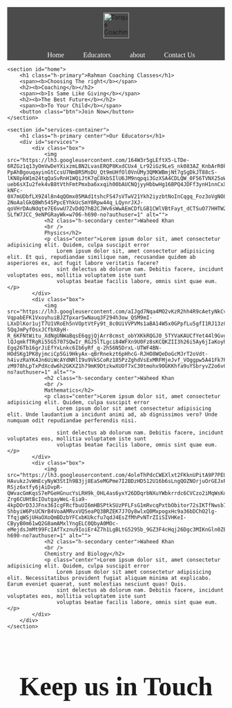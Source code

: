 <!DOCTYPE html>
<html lang="en">

<head>
    <meta charset="UTF-8">
    <meta name="viewport" content="width=device-width, initial-scale=1.0">
    <meta http-equiv="X-UA-Compatible" content="ie=edge">
    <title>Best Coaching in Khalilabad | Rahman Coaching Classes.com</title>
    <link rel="stylesheet" href="css/style.css">
    <link rel="stylesheet" media="screen and (max-width: 1170px)" href="css/phone.css">
    <link href="https://fonts.googleapis.com/css?family=Baloo+Bhai|Bree+Serif&display=swap" rel="stylesheet">
</head>



<style type="text/css" media="all">
  
  
  
  
  
  

.open-button {
  background-color: maroon;
  color: white;
  
  border: 2px solid white;
  cursor: pointer;
opacity: 0.8;
  position: absolute;
  bottom: 23px;
  right: 28px;
  width: 80px;
font-size: 13px;
    padding: 10px 4px;
    margin: 1800px 30px;
}
  

/* The popup form - hidden by default */
.form-popup {
  display: none;
  position: fixed;
  bottom: 0;
  right: 15px;
  border: 3px solid #f1f1f1;
  z-index: 9;
}

/* Add styles to the form container */
.form-container {
  max-width: 300px;
  padding: 10px;
  background-color: white;
}

/* Full-width input fields */
.form-container input[type=text], .form-container input[type=password] {
  width: 100%;
  padding: 15px;
  margin: 5px 0 22px 0;
  border: none;
  background: #f1f1f1;
}

/* When the inputs get focus, do something */
.form-container input[type=text]:focus, .form-container input[type=password]:focus {
  background-color: #ddd;
  outline: none;
}

/* Set a style for the submit/login button */
.form-container .btn {
  background-color: #04AA6D;
  color: white;
  padding: 16px 20px;
  border: none;

  cursor: pointer;
  width: 100%;
  margin-bottom:10px;
  opacity: 0.8;
}

/* Add a red background color to the cancel button */
.form-container .cancel {
  background-color: red;
}

/* Add some hover effects to buttons */
.form-container .btn:hover, .open-button:hover {
  opacity: 1;
}
  
  
  
  
  
  
  
/* Navigation */
#navbar {
    flex-direction: column;
}

#navbar ul li a{
    font-size: 1rem;
    padding: 0px 7px;
    padding-bottom: 8px;
}
/* Home section */
#home{
    height: 370px; 
    padding: 3px 28px;
}

#home::before{
    height: 480px; 
}

#home p{
    font-size: 13px;
}

/* Services section  */
#services{
    flex-direction: column;
}

#services .box { 
    padding: 14px;
    margin: 2px 0px; 
    margin-bottom: 20px;
}

/* Clients section */
#clients{
    flex-wrap: wrap;
}

#clients img{
    width: 66px;
    padding: 6px;
    height: auto;
}

/* Contact us section */
#contact-box form{
    width:80%;
}
/* Footer */

/* Utility classes */
.h-primary{
    font-size:26px;
}
.btn{
    font-size: 13px;
    padding: 4px 8px;
}


/* CSS Reset */
*{
    margin: 0;
    padding: 0;
}

html{
    scroll-behavior: smooth;
}

/* CSS Variables */
:root{
    --navbar-height: 59px;
}

/* Navigation Bar */
#navbar{
    display: flex;
    align-items: center;
    position: sticky;
    top: 0px;
}

#navbar::before{
    content: "";
    background-color: black;
    position: absolute;
    top:0px;
    left:0px;
    height: 100%;
    width:100%;
    z-index: -1;
    opacity: 0.7;
}

/* Navigation Bar: Logo and Image */
#logo{
    margin: 10px 34px;
}

#logo img{
    height: 59px;
    margin: 3px 6px;
}


/* Navigation Bar: List Styling */

#navbar ul{
    display: flex;
    font-family: 'Baloo Bhai', cursive;
}

#navbar ul li{ 
    list-style: none;
    font-size: 1.3rem;
}

#navbar ul li a{
    color: white;
    display: block;
    padding: 3px 22px;
    border-radius: 20px;
    text-decoration: none;
}

#navbar ul li a:hover{
    color: black;
    background-color: white;
}

/* Home Section */
#home{
    display: flex;
    flex-direction: column;
    padding:3px 200px;
    height: 550px;
    justify-content: center;
    align-items: center;
}

#home::before{ 
    content: "";
    position: absolute;
    background: url('https://lh3.googleusercontent.com/Bgh3v-EUr_vbjsJWgX1EJIBca6N1hSvEr0BHKauyNR9-_FLvHYf9dbYe0UQwqLAQneDgqG5MLFyfKj7PsZtShjj4dGfzwIExsu6X8cr5QMOOWPvIRsxYAOItpJ2N2DKNk6GpfpEwltqDvzho-d0D335OXfb6WSzZrA_HIXuBdOCYgqWX6Ve7_-qOmiYgDmQtKT9LX8hwP4NqqgQxsiAQCHWPR1UZmPBQt9RRJkAr_lN0gaex-G2SXvZA5OxADaNJwKSon8j_MLkE8NwhI7mzwpow0kRntfLi1zfzUVNgfpw9nDCyM-AuFU4_MItoG6TGYIOktfoJ_qOp1Oeg3y0yApH9IpjeHZ7ABXY-mQNhbQspspYSG4aRhzgr5PS2UZ1s13pjWwpFtbMwE_e8ns4p1gn0a2CIUHNY5XHta6Wxt5UU2PKT2LDFok05rDjHnr5PYansXFKIZjOTo-l9hfIZvQD5V8gSq_ivBOhI5F2MeWFFuVfSXZOZ02BdAEyhP3aRS7cggd1yUm18M2zVVJOHZCwS06hsXMEyfIl481hLfdxWgi48DtRVx-gvHb2jG9KY3c7Zwc5QdUDraSIAriZBxRwslqgnpBzIBhtSiH85yH0e_oXv_RemL4Mfsw3lmYkA_t5ZFQkodByWg8Q53kVGFuLBGvEX5Lrv-MDihAH9CQc1bQxKnNUliR_GpKW3IRGrQ7QwKemzsKZHZo0kN2hsXyMC1kG2babD_Qr7EkNGUNC711VWnmPb488lzsKDAzSQfYEosNFOJM6fFqI8PB4w3uWHrZ33F0htsGhODTtuezEBKUYB7HM3iGWOSdnjQYq-jS31Dhcn=w752-h408-no?authuser=1') no-repeat center center/cover;
    height: 642px;
    top:0px;
    left:0px;
    width: 100%;
    z-index: -1;
    opacity:0.89;
}

#home h1{
    color:yellow;
    text-align: center;
    font-family: 'Bree Serif', serif;
}

#home p{
    color:white;
    text-align: center;
    font-size: 1.5rem;
    font-family: 'Bree Serif', serif;
}
/* Services Section */
#services{
    margin: 34px;
    display: flex;
}



#services .box{ 
    border: 2px solid brown;
    padding: 34px;
    margin: 2px 55px;
    border-radius: 28px;
    background: #f2f2f2;
    margin-bottom: 20px;
}

#services .box img{ 
   height: 160px;
   margin: auto;
   display: block;
}

#services .box p{
    font-family: 'Bree Serif', serif;

} 

/* Clients Section */
#client-section{ 
    position: relative;
}

#client-section::before{
 content: "";
 position: absolute;
 background: url('https://lh3.googleusercontent.com/0qn24-k2AbBQq_xeURwUPxM_V6WgN8aGY4ZRmRoBLDpTmrPd3FcDGBBrEXAoFkHd3bJH3YH69fth5JZJVAbUFlj7WSd7J-vPhMpVmrbpDd-q4nOjV9ovpvSbA0-YLcjr8zjTmjNaBz8kfSL3Jwt2g-Abd_DVhwiLU4JxFKEZUvwdz7DHMiwfsmha32kzHZJDttpGmyBdL_chnEEphT1nhJQ23KiCiCOXzjeukS-tnCe9H5wEiE1eHl3K7PX12Ivc4R9Q2BcGEILsFvLc5DWjCpxBPYVcpkcpRM0Xjtub0OBfQHkhGDxwMhLdu_pD3As0XwXQpiDegaqE4QzbhtqSgX1epr7IPjv7wx8GaoD8WvCWx01MYlDqqU_nB-HkqQZEf6ERBg6VRrfEfgQ86afuyUB2ZXrtbB2Bhhqs-BnAd4wTaMrqrfaGL7prci6vKRE3kdz1_dZ1N-W2PQmwKsTNiepIalrumAtNqfxGsSnhCxJBSTd-IJDJmejmMrsxjDZ4SX4MBBdXrnD_CAKFi4D6ft4wo0GV9aaUKdcRkXxS5r6j4RJzwfBelZhSCOBucR4KGwSVnhjO1vpzIma8YnIGlx-F9A_S9G2uqHJNQfrX0eci-U9KesKoDu05wCDvp5zt18Ze7l8Gt7nPJbaZtf37GIF8ZxJjDqVULhXneN0m6E4JccQPfmX60VCrkcvlpgmoytq8lSJPl7CuDZroBtGdXM1OTUcV9QcOaQ3Jfre6pdc2SX1uBdxj7TJ6_ThAVlD76XJtMnlsjj3MJ8jrEtdSs9NHMt_OScGhGg3F21hkiR_ch5jdJQ46T9u2RwfccdthkKCpBfyS=w678-h452-no?authuser=1');
 width: 100%;
 height: 100%;
 z-index: -1;
 opacity: 0.3;
}

#clients{
    display: flex;
    justify-content: center;
    align-items: center;
}

.client-item{
    padding: 100px;
    margin-bottom: 500px
}

#clients img{
    height: 124px;
}


/* Contact Section */
#contact{
    position: relative;
}
#contact::before{
    content: "";
    position: absolute;
    width: 100%;
    height: 100%;
    z-index: -1;
    opacity: 0.7;
    background: url('https://lh3.googleusercontent.com/O3zYcUa-mE2UaJwGD-SZnj42teRpviIi5opEl866ChYbk5onAbh819CooHpWAFbEl_dJHWnhf1x9lZKibBXIpP6r3ssTu-4QjKbhMmjTvgDIGGcZcKif7yDORnbTx405HAgnz4oYnfbNeDqBqpvnuoGSc0fja9gsWf5dO7GhzNK3rvVS-s2dVc6ACHukUR7Hfq7JQf0Yt1LUO5G-MzWbbf8SwUOI-BcsgbzWygLu30mL2kE0afPYAXmnm9my2we7cLokmaV4c9NIOJMLToda8BaUvdRRBBG7k4qkXxcH4SMVWwZnb8GTrHVr6dabAdOoZWUbTTw7m4YDhCYtKPzsTPITtU21FXTy8egSgOx43lfMO3OSAJgbaFLEN4p34T8WFm1SSuwlEzGSLFdybJaMv0_66heRlNSs6ciK2SfnAyOKVIAERwP4ysCMimWhUNdVDLf0qvXmG08hsQTpf2Jk_GFARtGxcFDAjUWZQxglprBvmw5DvwLZSIlaPzGKQj37UxLovgQvtT_e5G_YOeakXhYW1Diax4wrbTQHwIjhmhmIdvVnaDQmcK1DwGNXwrhsR63CVsMZhNmPqdy4V1LM8qn0DeB45HDATzBta2hEgOn70IUAWdZwIMB3rScwQoN7tgtFmv4Fem30JWYvfz8shLtBU5NjF9vldmAkS1_NdX3slPWqoIiV0XfmWziikYtRo0eb-Q1xiA6-xpJjxcbE_AVEb6BuijgrWfBcNyLsGQhjjfkxyM8s7DOMFKeJ90BC2Q4ixd5s5fWKrvm-xGoNYlSUgGWdkHKcsSmAGJzS1HQviCLPgcAjnZKnrzK6TTq9SnvznCWa=w678-h452-no?authuser=1') no-repeat center center/cover;

}
#contact-box{
    display: flex;
    justify-content: center;
    align-items: center;
    padding-bottom: 34px;
}
#contact-box input, 
#contact-box textarea{
    width: 100%;
    padding: 0.5rem;
    border-radius: 9px;
    font-size: 1.1rem;
} 

#contact-box form{
    width: 40%;
}

#contact-box label{
   font-size: 1.3rem;
   font-family: 'Bree Serif', serif;

}


footer{
    background: black;
    color: white;
    padding: 9px 20px;
}

/* Utility Classes */
.h-primary{
    font-family: 'Bree Serif', serif;
    font-size: 3.8rem;
    padding: 12px;
}

.h-secondary{
    font-family: 'Bree Serif', serif;
    font-size: 2.3rem;
    padding: 12px;
}

.btn{
    padding: 6px 20px;
    border: 2px solid white;
    background-color: brown;
    color: white;
    margin: 17px;
    font-size: 1.5rem;
    border-radius: 10px;
    cursor:pointer;
}

.center{
    text-align: center;
}













.fa {
  padding: 20px;
  font-size: 30px;
  width: 50px;
  text-align: center;
  text-decoration: none;
  margin: 5px 2px;
}

.fa:hover {
    opacity: 0.7;
}

.fa-facebook {
  background: #3B5998;
  color: white;
}

.fa-twitter {
  background: #55ACEE;
  color: white;
}

.fa-youtube {
  background: #bb0000;
  color: white;
}

.fa-instagram {
  background: #125688;
  color: white;
}





.btn button:first-child{
  background: #1da1f2;
}
.btn button:last-child{
  background: blueviolet;
}
.btn button:first-child:hover{
  background: transparent;
  border: 1px solid #1da1f2;
  color: #1da1f2;
}
.btn button:last-child:hover{
  background: transparent;
  border: 1px solid blueviolet;
  color: blueviolet;
}






.icons a:first-child{
  background: blue;
}
.icons a:nth-child(2){
  background: rgb(158, 21, 117);
}
.icons a:nth-child(3){
  background: red;
}
.icons a:nth-child(4){
  background: black;
}
.icons a:nth-child(5){
  background: blueviolet;
}


.icons a:hover{
  color: black;
  background: transparent;
  border: 1px solid black;
}




</style>



<body>
    <nav id="navbar">
        <div id="logo">
            <img src="https://lh3.googleusercontent.com/njeUM3Yf_hqgdXIgE0Vpzf2FEoCoKstnprd1eBuU8HRIAVtzEGELznCOxAEPVw8h4c1IUxkfnKZZWAXPqOt87kDuyX-7qc5Tqjre6tceitU2S0i-Q6227wkFGiwHHWqyIQbwkUXgPquDVCyI1TE9IA-TdTcr9VCC0ORVBY_dLaUVdvXUn1xXLISDtTBQ2Mshfjy-onGXUlYIEfIQv8vZLJXNVF5xMelIpJVLxnQNTTXxrTzWcCqeahdXvHduXLmFXJm9rKAlEo6czXCr-6tS84vD-xkSKFlLADjLSGE35Vyx95vjLvb87XQric1BcpRDw17tOPEg17oVHUa12FYbgXQECQBa7f3d0RuzwM1aXJhJ9Hb2aBX5D0MBVidt6Cl-Tpqj23wwMiGjYAmKKAILy-TWK2R6YqvMlO39S51Ug3R0Jqr0IPsAmCYlhcN3LBpPH9nSzVm88KAbRZ2yfRKXhsPHlBQ1oKKl0Hsq1bcwy-tgjG2J4XmCyru3iYG_35MmVYVd4IsBAhqLmfs1L-YO2lsnFQaurJhevAl-AavVni7uCFxFFHN1s-9zKHZ2AKw4fmBOwsfewKFdTPdpGMKJfJI-S5PVK4ppEH1QuRzPTCWJOwUew7WT44xl4IuCIQOiZmIBDvDimqyspX1lIDsmQPYCYb45NxwVoXrNa54widOe8zaCYPOj-zW9kNIXqsAOwVmSilDt0ualgtEikvFfVW4NoUnj8CZRIn_gRJo67Xr4eioUq_u8AN2SWJmOnLUm8EJ4cEahG0ssgsZxlCXgKaurI7ov5vRIgRmM9yEd_uQUZCBJlMl5Lmk5b_F8r5gXfi5we-qN=w702-h690-no?authuser=1" alt="Torque Coaching Classes.com">
        </div>
        <ul>
            <li class="item"><a href="#home">Home</a></li>
            <li class="item"><a href="#services-container">Educators</a></li>
            <li class="item"><a href="#client-section">about</a></li>
            <li class="item"><a href="#contact">Contact Us</a></li>
        </ul>
    </nav>

    <section id="home">
        <h1 class="h-primary">Rahman Coaching Classes</h1>
        <span><b>Choosing The right</b></span>
        <h2><b>Coaching</b></h2>
        <span><b>Is Same Like Giving</b></span>
        <h2><b>The Best Future</b></h2>
        <span><b>To Your Child</b></span>
        <button class="btn">Join Now</button>
    </section>

    <section id="services-container">
        <h1 class="h-primary center">Our Educators</h1>
        <div id="services">
            <div class="box">
                <img src="https://lh3.googleusercontent.com/164W3r5gLEftX5-LTDe-6RZGz1q13yOmVwDeYXixzmLBN2LvasERQP8KxdCUx4_Lr92iGz9LeS_nk083AZ_KnbArR0kBOg4qTXTQ8ua7tMVvFDPA2GFjlKKtxNrQnkH9ySoDjpEPHnOM14AIro7Ri1_7fF3w2WTMEUO-PpAhBgouqayinGtCcsU7NmBR5MsDU_Qt9mUHfOl0VnUMy3QMKWBmjNt7gSgDkJT88cS-lKN8pkW1m24tqQaSvRnH1WQiJtK7qC8kbSIlU6JM9nqpqi3GzXSA4CDLQW_0F56TVNX25oWJFshrnkZAt2FZfVVxyzAxRr5QmClsSdU_23ibpmannWNhuTQvCMQPCOHOQ7RHs9BJjVL2OTJJL3laOU7GTYJM36UyZGHpliu6NC46Cey3olgJuOCaxY2ikHyGLhxvjCSilC_dvAIGguC3ngWbdBbEDvy5-ueb6sXIu2fek4vB8tVthFmtPmxba6xxqih00bAUCNQjyyHbbwHg16BPQ4JDFf3ynH1nnCxXKhPjqhKD3NaTHadNx9ai6VIofhrqm865p7BREC9Mba68gteUOBY-kNFc-0X7mUDbfLX9Z4l8n4qQOmx05MAd1tshcFS47sVTwV21Ykh2iyzbtNoInCqgq_Foz3oVgNO8QqeRhBouCQExkZgKxSowahDCH-2NoAalGkQBWh545PpcEYhkUcSmY0Rpw44q_LQynrJXJ-qoVHrDAuNdqte7E6vwU7ZvDdQ7hB2CJWv6sWwAEmCDfLGB1CWlVBtFayt_dCTSuO77HHTW28hXut2M8_VlAVBDDcgnTt9e-SLfW7JCC_9eNPGRayWk=w706-h690-no?authuser=1" alt="">
                <h2 class="h-secondary center">Waheed Khan 
                <br />
                Physics</h2>
                <p class="center">Lorem ipsum dolor sit, amet consectetur adipisicing elit. Quidem, culpa suscipit error
                    Lorem ipsum dolor sit, amet consectetur adipisicing elit. Et qui, repudiandae similique nam, recusandae quidem ab asperiores ex, aut fugit labore veritatis facere?
                    sint delectus ab dolorum nam. Debitis facere, incidunt voluptates eos, mollitia voluptatem iste sunt
                    voluptas beatae facilis labore, omnis sint quae eum.</p>
            </div>
            <div class="box">
                <img src="https://lh3.googleusercontent.com/aIJgd7Nqa4MO2vKzR2hh4R9cAetyNkCv1o21davNjbIFOw96bj4QNsqoaff1yQ_s8oXLDuBEkvMP9rtfv0x1MJn87KM1vYsOCrvNl3zljnRFEd_mecys_4R0qRKOCtTuptfMhj_b36do6VgpXu2hv4pPy17n1ss-VqpabEFK1VxoyhuiBJZTpxarSwNauq3F294h3ow_QSM9mI-LXxDlKor1ujT7U1VRoEh5nVOptVtFy9t_8c0UiVVPVMs1aBA14W5x0GPpfLu5gfI1RJ13zCYx-5QqJmPyfOsxJCfbX8yH-R_6KFNtWitu_XdNgUNWaBqsE6qgjQjArr8cmst_obYXKkRQGJ0_5TYVaKAUCfYet44l9Gvd1ijFiJbGhueY3ozJ9HMfuvNYVlluWPZT-lQJqmkfTRgRi55G5707SQwIr_RGJ5lTLgci84WFXn9U0Fz8sKCQKZII3h26i5Ay6jIaKoyhr1fm1KaOS8IexjAMN3ZfhRyC-Egq26Tb16grJiEfYxLnkc6Ib6yRf_q-2h56N5DrxL-UTWF4BN-HOdSKg1PK8yjmciCp5Gi9HkyAx-qBrRnekzt6pHhcG-RJHO8WQeDoGcMJrT2oVdt-h4ivzRaYK4Jn6UiWcAYdNRlI9u9VkSCoRz185PzZghdVsExMRFMjeJvf_VOggpw5A41Fk7Pf-zM978hLpTxPdXcdw6h2GKXZ1h79mK9DtzkwXUOf7xC30tmohx9OGKKhfa9uYSbryvZ2o6vCprLqnLF3FksVhsKJJ8QsJy8BLIRu9UMwNcP1T9EEgU9oC7GQIJyfOjgYfeRgwMaFWhKjNJKxX4WoD_I4=s690-no?authuser=1" alt="">
                <h2 class="h-secondary center">Waheed Khan 
                <br />
                Mathematics</h2>
                <p class="center">Lorem ipsum dolor sit, amet consectetur adipisicing elit. Quidem, culpa suscipit error
                    Lorem ipsum dolor sit amet consectetur adipisicing elit. Unde laudantium a incidunt animi ad, ab dignissimos vero? Unde numquam odit repudiandae perferendis nisi.

                    sint delectus ab dolorum nam. Debitis facere, incidunt voluptates eos, mollitia voluptatem iste sunt
                    voluptas beatae facilis labore, omnis sint quae eum.</p>
            </div>
            <div class="box">
                <img src="https://lh3.googleusercontent.com/4oleThPdcCWEXlxt2FKknUPitA9P7PEUJbcxSO45vvStpmMa-HAvukzJvWmEcyNyW3StIh9B3jj8EaSeMGPme7I2BDzHD512U16b6sLngQOZNOrjuOrGEJxPmOqUSuIkrjH7m-RSjz6xtfy6jAiDvpR-QWvacGmKqsS7ePGeHGnucYsLRH9k_OHL4as6yxY26DDqrbNXuYWbkrrdc6CVCzo2iMqWsKdchdbN3US2fOfk2Baq48Iycl6QnzzjA2r8fJXiV14wIKMpsCLDa2gk3yWmLWo3lmqGT_bjg_BIqmFIDiqlPOapL7Tokg5-Zrg6CUHtBcIOutgayWeL-Eia9-4kpDOrD3JJFnx36IcgFRcfbuUI6mHBSPtkSUzPFLFsG1mRvcqPxtbObitor72sIKTfNwsb75ZIOuEPOCxzSfkqFD3JaOCXBMIcIawFG3yqUg3792e8NEpN_Abub3hwT03D0Wo2cZsFTUD_sgUGZTJONUG3rtegt0f9SE1mD10hr1PmWc67Sx3dTvu-ShbyiW6PsUCNrB4VoaAMRvxVQSeaPQ3BRZEK7J7Oy8wlxQ0MxpogxHc9a36bDChO2lg-TfqjqWSjUHaOXoQmBDzbYFCxbKUkcfu7qdJ4EsZfMhPvNTrZIiSIVHKeI-CByyB0m61wQ2G8amAMxlYngELC0QbyA0MOc-eMejdsJmMt99FcIAfTxznu9IoiEr4Z7h1LgBLtG5295b_9GZ3F4cHqj26Dgc3MIKnGln0ZEmC_n02oHuVrmj3SwNKrItaV3yuHKXx41LACXvJOK7tjZbCENSiCH3G6CP7j9Q3Y5oUCfRcJRwWhT8cV=w589-h690-no?authuser=1" alt="">
                <h2 class="h-secondary center">Waheed Khan
                <br />
                Chemistry and Biology</h2>
                <p class="center">Lorem ipsum dolor sit, amet consectetur adipisicing elit. Quidem, culpa suscipit error
                    Lorem ipsum dolor sit amet consectetur adipisicing elit. Necessitatibus provident fugiat aliquam minima at explicabo. Earum eveniet quaerat, sunt molestias nesciunt quas! Quis.
                    sint delectus ab dolorum nam. Debitis facere, incidunt voluptates eos, mollitia voluptatem iste sunt
                    voluptas beatae facilis labore, omnis sint quae eum.</p>
            </div>
        </div>
    </section>







  <section id="client-section">
        <h1 class="h-primary center">Keep us in Touch</h1>
        <div id="clients">
        
<div class="icons">

<a href="https://www.facebook.com/headboywaheed/"><i class="fab fa-facebook-square"></i></a>
      <a href="https://www.instagram.com/_therahman/"><i class="fab fa-instagram"></i></a>
      <a href="https://www.snapchat.com/add/waheedkhan065?share_id=I2S6nvLJKK8&locale=en-IN"><i class="fab fa-snapchat"></i></a>
      <a href="https://github.com/waheedkhan70"><i class="fab fa-github-square"></i></a>
      <a href="https://t.me/waheedkhan066"><i class="fab fa-telegram"></i></a>
      
</div>
<!--

            <div class="client-item">
                <img src="https://lh3.googleusercontent.com/KEu3IwbieYjZZuQk-zUCX0N-EccPNALzHL9UVyppWh_bOiGO5QGtgRNMsirB22hOesMKz_32YVlbxufUI6ZohfM1L7zj5w7ns3T8BWaautdmKCmrl2_EHZbyo7z9iA-09c3-jbPcSUoWrtD8HZ5t6P-3C5j5VCICPeD6qvlNP2ZTf4JbED8Fj46xIWvEPUUnNqJmUo-UfZjcC8JIq7z2buTZc5b1p0_zPDE8TykPTnORhWn8pp1xhh_K-kK2Ag10OCSpdEb8X-TzKCOnDbxbD_I50e_EdyhcaaK4VzFHekOXXEeYsDoNzesSv4KECB5JSW2S8cmSDN6IouR1qUqCOKChU9KaDog7sHIvrG89k2Blmnp982tc8erV47NX-QfaZupnNcyquEAJtXAuKjmJI9_KgE_Hz7VJ_Uy5BFPb1k5qvHq18kq2D0x0Anpg2eVZF4g92mZwcXYGge1EYNSsCk27JWzL4mXRjb8Gqw2OTgZh1fkvPkzLizWX2Ogv0Tu_aND2_JDTO-_zYXVcmTAh0Hrar3TeTwuYRMHNdguaKaEm30Pyz-ldlmfCAxfdrd5rXZIn5bYCjNAv-88UGteslLU0nwPdBU06U1SFYYcxUDUugasaEP6AT1nNaentpfd8ua661ep0qYlYEmtSbtgVC3D8xOVzhwpZUfhWUOp3AZS_m7-ZOp13pEo027I0ndw25aNJ_0QYsP-xmxBrpALkSt63x6kk2m8M8rDbAg3LGOIZLw00MvGRqjj4xQXmUYc9C10eAeTcUV60gtYwRxs9sbhR2kJKN1KJb_5n5S4dQmveK_skp3jTlDw1VREXNA4b46XbZFxd=w675-h690-no?authuser=1" alt="Our Client">
            </div>
            <div class="client-item">
                <img src="https://lh3.googleusercontent.com/7WW95Vj7er4Zi0yrOAHR8NnBAeEIiEGvzgCYpzPF2gjuly_-Ya9aR_77GDTPfDsXbn8Vi6QB60fZ-_myPhUTtPIOZJdEyQ2qRXPde4z3bbc8JFgpaSwIBrnpn_pijTAfCy9lJ9mS-ZiOBKyzjrSSDI0anz_23GQRk6VlewwTXAN7KnsNMAFwDyz6tskEdjP0KxjrIDsj-oWQOAgQ8yK4OkYIhkIGyqmf7WW5T-lqU5rKsoVV3mXdu8XV0ao_QiojUTOxT__z6-CzDj1mXcSfZfT7SD-BtBKTCotbh9c_7Nhi21wMo_PLkzvZoUgDGltUEeK_xfNYlh30mHk8rkWlq7z0kUn9wxAV8V-x18VYdd0Fp2NtN0CYdrQHutGDtI3uomrJP-0MY5fIl2tet5avwhRcMqU_K9p4vDFaOIELdDcvxr3mLp95wWsUZ5V6u4SWKqs_XAeUUqd_ihTZ50CGgWHuKa_haHyjpjpNK4pb0PVhiPUyBK4-XO4YzCQNAsOvJdhaPzM_1HQBRkyNTEoKHn_jcI-v8iK7vxfYIereBufam1_EqbW5HBS5MqfaYycBhFcexnHej_PIqxre_49Xmg-pX-i1I-vWYIPzj26e1Fpv_gBwy47nEjYO7dAdhX1l8xHkmAQJxg5ZNOTMldPidvsdl7ndIDYU9WEgVnt9R-jJUmMt-holv-7FGnFsiEJpXA0rLNeYltPbfkwKIS5f3HrzJ5G8FDiTr6TZ30SYdhygafZ2p-SoB5FlJx4w2lrGkWB5mqDctPPM_E1Kgw-p-61AHa4sCXwOWykmXN0DRobwhd2mz5Dao5mm6YV5CLdb1CwPS4di=w784-h690-no?authuser=1" alt="Our Client">
            </div>
          
            <div class="client-item">
                <img src="https://lh3.googleusercontent.com/hApZ6WRYMcVmBYFr6GnPsXjCYSPOp7Qe0B_PJEGaBS0BJZ_p5qJvvcaJXzDowqrzKRJMUL_uxk9wkn25ZVVF8acQZfU9CIhc4gHYRg6DpxGaXhZ0J_6kCUAZUWoroko__uP-phzw544K5F2wtpc5PL3OH3khQ-fsLu0LpLyy-4OCBY--BMeJeQ2AzCzQcVzyx7aVmqFwCmXnpAU6GHhZWSZO6_N_iUQFhS3KMxGCCfqtKp-zcqkoLV5GZysut9Ci1o886xxuNg9bsqNVymQjI4CD--XI7eWWBTmGdUCN1yPMGH2PA1er_56vQSnakefg766yzT-v2hR8D8AN9TscplDJkLcwx6Rh1VOXj_L6ETEI9wtcyJ3NNN7zDxvtNV7IpxvVMUz67GqvxPSSQHnoxg_fH8jP7jnOvKpyChQwZ7gAWQ13YJ_l8qT9P8RxHbmCI7lXJHleaC9JJ7ZEpkYnuKuesT_YqmrNQ7ZQ8KaPlSO8wmYIgD5yY9VbmESjRY5tajrte8Nz6QA1AIEI_DftrGHK7dp-uzdgJYa42IbWfo0qh55rzJBCjy8ueU5HuhXpYFcSlDAtYaWwUU3oU5eb3U5KUY-JumVfkItugzfTkG3eZevSDVgLLRF_8UUoNwPtkckAv22Vg1nb89UkpsAV-FuRHEtGtrl8U-ryzrQ1XlBeGfmS2o_HQBk3b7hTKEx0nVkgfXpDBgbZcOQWd9vcEfW4b0GBJTi8KCNVGjrH_zTvxsdyG4WO9OSOY3cDtUFhW1CrEzumbMuPiZikRQU1x9ijm42sZBYJRY9K1rxD7V6TUGm-To-u1hKp94DzH4JigocvjbvH=w735-h539-no?authuser=1" alt="Our Client">
            </div>
            <div class="client-item">
                <img src="https://lh3.googleusercontent.com/Iv9q3yFEhG_fHUy7Lz-quvgvkyIqeAXEMbQdZ3RvWDF2Y6R1l6f56YzKoGpX7kfvNPC4oXDPM1JEbPX4cgpM3tkICVODMK_8oXRMgzM9ThCnYNuqIFRRHDaHuluRKm7Z3-BFSUso-F3SChvzdyXx84fpDgLE7-61Nni3cYy2ggHBdb3cklPCAlglEUHqyyWe6o1cqMsegcF1gt9KjgyGNzfDcaY_1mUO0xCvBPuPXCesqIAvTj9hTYKUOLF5C0yD1PkfRCB7EjqS6HqpejZ5wvkAtveQlQeGBAVFYAOne-ebooLvpfrDdwh2yzckrIpGVWJZDh29NmJo7revF7yj6dXBNnbiMCFN2UycMtY9MSMg7YSUgEXg4kCaDugbyy7DoIC62zGPYNApiCuqT3AL8-hPty5vVxpKJRJN_zXNG471ED6J_yrbE28k3aWMB7Ofv3iFGKIxs-V3epAiX6czFpLTnFRfEi3GEBuc9RUnR2bYwyrlC8eOHk8CMZ9_kdPRuOIG4XtaCwMjoeOfwho19SU8xVeshoPy3K46V8XOVRdUdEd59B2jciYxBl1EHBrJbHCPrMMCedB-WePogiNeQMLro-IO69DifqlVaWWlyajzvAVyLKFf2udNXKZ-gsEPrxnpnfGCdDpMR0p5nqJ-5UxNIuqNnMhz3arOi6bk_I4zLDecR9HWilUCUUB_sWgstPg1SyjbaFlPLwaHXGu5FXR79h_ghuvY8HER97D3i6GUrlIP6SkuXTjxWCZluYv5A2FVDB-76mFLNDjbmhcebyrhpmIkMG-qAeIYEH3U75o9w2sk7fZonoo4JGtFiUT-wStPKtAc=w222-h227-no?authuser=1" alt="Our Client">
            </div>

-->

        </div>

    </section>
















    <section id="contact">
        <h1 class="h-primary center">Contact Us</h1>
        <div id="contact-box">
            <form action="">
                <div class="form-group">
                    <label for="name">Name: </label>
                    <input type="text" name="name" id="name" placeholder="Enter your name">
                </div>
                <div class="form-group">
                    <label for="email">Email: </label>
                    <input type="email" name="name" id="email" placeholder="Enter your email">
                </div>
                <div class="form-group">
                    <label for="phone">Phone Number: </label>
                    <input type="number" name="name" id="phone" placeholder="Enter your phone">
                </div>
                <div class="form-group">
                    <label for="message">Message: </label>
                    <textarea name="message" id="message" cols="30" rows="10"></textarea>
                </div>
                <br />
       <div>
         
            <input type="submit" value="Submit Now">
            <br />
            <br />
            <input type="reset" value="Reset Now">
        </div>
                
            </form>
        </div>







    </section>
    
    
    



        

<button class="open-button" onclick="openForm()">Login</button>

<div class="form-popup" id="myForm">
  <form action="/action_page.php" class="form-container">
    <h1>Login</h1>

    <label for="email"><b>Email</b></label>
    <input type="text" placeholder="Enter Email" name="email" required>

    <label for="psw"><b>Password</b></label>
    <input type="password" placeholder="Enter Password" name="psw" required>

    <button type="submit" class="btn">Login</button>

    <button type="button" class="btn cancel" onclick="closeForm()">Close</button>
  </form>
</div>


<script>
function openForm() {
  document.getElementById("myForm").style.display = "block";
}

function closeForm() {
  document.getElementById("myForm").style.display = "none";
}
</script>


    
    
    
    
    

    <footer>
        <div class="center">
            Copyright &copy; www.Rahman Coaching Classes.com. All rights reserved!
        </div>
    </footer>
</body>





</html>
